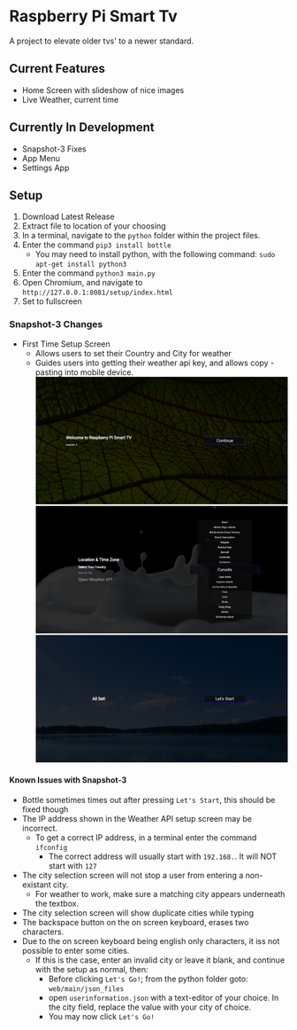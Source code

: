 # Raspberry Pi Smart Tv

A project to elevate older tvs' to a newer standard.

## Current Features

- Home Screen with slideshow of nice images
- Live Weather, current time

## Currently In Development

- Snapshot-3 Fixes
- App Menu
- Settings App

## Setup

1. Download Latest Release
2. Extract file to location of your choosing
3. In a terminal, navigate to the `python` folder within the project files.
4. Enter the command `pip3 install bottle`
   - You may need to install python, with the following command: `sudo apt-get install python3`
5. Enter the command `python3 main.py`
6. Open Chromium, and navigate to `http://127.0.0.1:8081/setup/index.html`
7. Set to fullscreen

### Snapshot-3 Changes

- First Time Setup Screen
  - Allows users to set their Country and City for weather
  - Guides users into getting their weather api key, and allows copy - pasting into mobile device.
![Setup Home Screen](https://raw.githubusercontent.com/DimaMzk/raspberry-pi-smarttv/master/readme-images/sn-3-setup-home.png)
![Country Select Screen](https://raw.githubusercontent.com/DimaMzk/raspberry-pi-smarttv/master/readme-images/sn-3-setup-c-select.png)
![All Set](https://raw.githubusercontent.com/DimaMzk/raspberry-pi-smarttv/master/readme-images/sn-3-setup-allset.png)

#### Known Issues with Snapshot-3

- Bottle sometimes times out after pressing `Let's Start`, this should be fixed though
- The IP address shown in the Weather API setup screen may be incorrect.
  - To get a correct IP address, in a terminal enter the command `ifconfig`
    - The correct address will usually start with `192.168.`. It will NOT start with `127`
- The city selection screen will not stop a user from entering a non-existant city.
  - For weather to work, make sure a matching city appears underneath the textbox.
- The city selection screen will show duplicate cities while typing
- The backspace button on the on screen keyboard, erases two characters.
- Due to the on screen keyboard being english only characters, it iss not possible to enter some cities.
  - If this is the case, enter an invalid city or leave it blank, and continue with the setup as normal, then:
    - Before clicking `Let's Go!`; from the python folder goto: `web/main/json_files`
    - open `userinformation.json` with a text-editor of your choice. In the city field, replace the value with your city of choice.
    - You may now click `Let's Go!`
